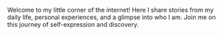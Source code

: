 Welcome to my little corner of the internet! Here I share stories from my daily life, personal experiences, and a glimpse into who I am. Join me on this journey of self-expression and discovery.